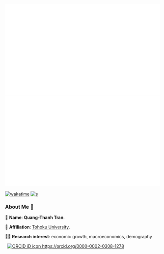 ![](https://github.com/thanhqtran/thanhqtran/blob/master/generated/overview.svg)
![](https://github.com/thanhqtran/thanhqtran/blob/master/generated/languages.svg)
</a>

<a>
    
[![wakatime](https://wakatime.com/badge/user/cc163315-2340-4910-bf0e-56d030d0986e.svg)](https://wakatime.com/@cc163315-2340-4910-bf0e-56d030d0986e) [![s](https://img.shields.io/badge/Quang--Thanh%20Tran-Google%20Scholar-red)](https://scholar.google.com/citations?hl=en&user=rWZJIlwAAAAJ)

</a>


<!--
**isupersky/isupersky** is a ✨ _special_ ✨ repository because its `README.md` (this file) appears on your GitHub profile.

Here are some ideas to get you started:

- 🔭 I’m currently working on ...
- 🌱 I’m currently learning ...
- 👯 I’m looking to collaborate on ...
- 🤔 I’m looking for help with ...
- 💬 Ask me about ...
- 📫 How to reach me: ...
- 😄 Pronouns: ...
- ⚡ Fun fact: ...
-->

### About Me 🚀
💬 **Name**: **Quang-Thanh Tran**.

🌱 **Affiliation**: <a href="https://www2.econ.tohoku.ac.jp/english/page-gpem.html"> Tohoku University</a>.</br>

👨‍💻 **Research interest**: economic growth, macroeconomics, demography </br>

</a>
    <a
    id="cy-effective-orcid-url"
    class="underline"
     href="https://orcid.org/0000-0002-0308-1278"
     target="orcid.widget"
     rel="me noopener noreferrer"
     style="vertical-align: top">
     <img
        src="https://orcid.org/sites/default/files/images/orcid_16x16.png"
        style="width: 1em; margin-inline-start: 0.5em"
        alt="ORCID iD icon"/>
      https://orcid.org/0000-0002-0308-1278
    </a>


